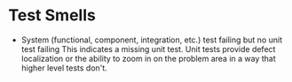 # Test Smells

* System (functional, component, integration, etc.) test failing but no unit test failing
This indicates a missing unit test. Unit tests provide defect localization or the ability to zoom
in on the problem area in a way that higher level tests don't. 
